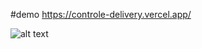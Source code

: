 #demo https://controle-delivery.vercel.app/

![alt text](https://github.com/pissulin/App_control_delivery/master/public/auditoria%do%appweb.jpg?raw=true)

